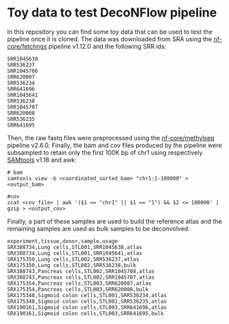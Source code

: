 # Toy data to test DecoNFlow pipeline

In this repository you can find some toy data that can be used to test the pipeline once it is cloned. The data was downloaded from SRA using the [nf-core/fetchngs](https://nf-co.re/fetchngs/1.12.0/) pipeline v1.12.0 and the following SRR ids:

```
SRR1045638
SRR536237
SRR1045706
SRR620007
SRR536234
SRR641696
SRR1045641
SRR536238
SRR1045707
SRR620008
SRR536235
SRR641695
```

Then, the raw fastq files were preprocessed using the [nf-core/methylseq](https://nf-co.re/methylseq/2.6.0/) pipeline v2.6.0. Finally, the bam and cov files produced by the pipeline were subsampled to retain only the first 100K bp of chr1 using respectively [SAMtools](https://www.htslib.org/) v1.18 and awk:

```
# bam
samtools view -b <coordinated_sorted_bam> "chr1:1-100000" > <output_bam>

#cov
zcat <cov_file> | awk '($1 == "chr1" || $1 == "1") && $2 <= 100000' | gzip > <output_cov>
```

Finally, a part of these samples are used to build the reference atlas and the remaining samples are used as bulk samples to be deconvolved:

```
experiment,tissue,donor,sample,usage
SRX388734,Lung cells,STL001,SRR1045638,atlas
SRX388734,Lung cells,STL001,SRR1045641,atlas
SRX175350,Lung cells,STL002,SRR536237,atlas
SRX175350,Lung cells,STL002,SRR536238,bulk
SRX388743,Pancreas cells,STL002,SRR1045708,atlas
SRX388743,Pancreas cells,STL002,SRR1045707,atlas
SRX175354,Pancreas cells,STL003,SRR620007,atlas
SRX175354,Pancreas cells,STL003,SRR620008,bulk
SRX175348,Sigmoid colon cells,STL001,SRR536234,atlas
SRX175348,Sigmoid colon cells,STL001,SRR536235,atlas
SRX190161,Sigmoid colon cells,STL003,SRR641696,atlas
SRX190161,Sigmoid colon cells,STL003,SRR641695,bulk
```